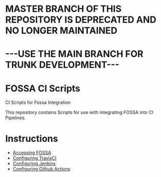 # MASTER BRANCH OF THIS REPOSITORY IS DEPRECATED AND NO LONGER MAINTAINED
# ---USE THE MAIN BRANCH FOR TRUNK DEVELOPMENT---

# FOSSA CI Scripts
CI Scripts for Fossa Integration

This repository contains Scripts for use with integrating FOSSA into CI Pipelines.

# Instructions
  - [Accessing FOSSA](ACCESSING_FOSSA.md)
  - [Configuring TravisCI](travis_ci/SETUP.md)
  - [Configuring Jenkins](jenkins/SETUP.md)
  - [Configuring Github Actions](github_actions/SETUP.md)
